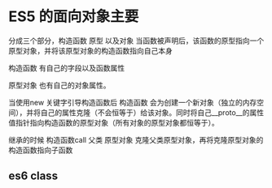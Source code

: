 # ES5 的面向对象主要
分成三个部分，构造函数 原型 以及对象
 当函数被声明后，该函数的原型指向一个原型对象，并将该原型对象的构造函数指向自己本身
 
 构造函数 有自己的字段以及函数属性
 
 原型对象 也有自己的对象属性。
 
 当使用new 关键字引导构造函数后 构造函数 会为创建一个新对象（独立的内存空间），并将自己的属性克隆（不会恒等于）给该对象。同时将自己__proto__的属性值指针指向构造函数的原型对象（所有对象的原型对象都恒等于）。
 
 
 继承的时候
 构造函数call 父类
 原型对象 克隆父类原型对象，再将克隆原型对象的构造函数指向子函数
 
## es6 class
